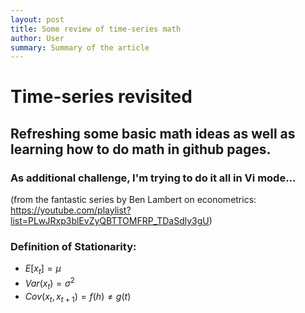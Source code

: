 ```yaml
---
layout: post
title: Some review of time-series math 
author: User
summary: Summary of the article
---
```

# Time-series revisited
## Refreshing some basic math ideas as well as learning how to do math in github pages.
### As additional challenge, I'm trying to do it all in Vi mode...
(from the fantastic series by Ben Lambert on econometrics: https://youtube.com/playlist?list=PLwJRxp3blEvZyQBTTOMFRP_TDaSdly3gU)
### Definition of Stationarity:
- $E[x_t] = \mu$
- $Var(x_t) = \sigma^2$
- $Cov(x_t, x_{t+1}) = f(h) \neq g(t)$

